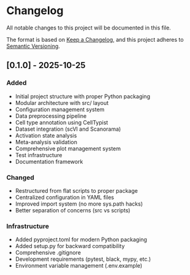 # Changelog

All notable changes to this project will be documented in this file.

The format is based on [Keep a Changelog](https://keepachangelog.com/en/1.0.0/),
and this project adheres to [Semantic Versioning](https://semver.org/spec/v2.0.0.html).

## [0.1.0] - 2025-10-25

### Added
- Initial project structure with proper Python packaging
- Modular architecture with src/ layout
- Configuration management system
- Data preprocessing pipeline
- Cell type annotation using CellTypist
- Dataset integration (scVI and Scanorama)
- Activation state analysis
- Meta-analysis validation
- Comprehensive plot management system
- Test infrastructure
- Documentation framework

### Changed
- Restructured from flat scripts to proper package
- Centralized configuration in YAML files
- Improved import system (no more sys.path hacks)
- Better separation of concerns (src vs scripts)

### Infrastructure
- Added pyproject.toml for modern Python packaging
- Added setup.py for backward compatibility
- Comprehensive .gitignore
- Development requirements (pytest, black, mypy, etc.)
- Environment variable management (.env.example)
